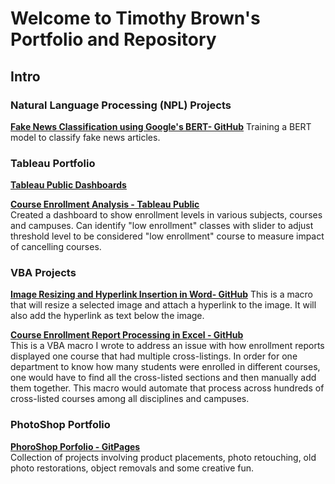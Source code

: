 # Welcome to Timothy Brown's Portfolio and Repository

## Intro
### Natural Language Processing (NPL) Projects <br>
**[Fake News Classification using Google's BERT- GitHub](https://github.com/brownt47/NLP_Projects/blob/main/BERT%20NLP%20Classification.md)**
Training a BERT model to classify fake news articles.  

### Tableau Portfolio <br>

**[Tableau Public Dashboards](https://public.tableau.com/profile/timothy.brown2096#!/)**

**[Course Enrollment Analysis - Tableau Public](https://public.tableau.com/profile/timothy.brown2096#!/vizhome/AlpharettaProject/Story1)** <br>
Created a dashboard to show enrollment levels in various subjects, courses and campuses.  Can identify "low enrollment" classes with slider to adjust threshold level to be considered "low enrollment" course to measure impact of cancelling courses.



### VBA Projects <br>
**[Image Resizing and Hyperlink Insertion  in Word- GitHub](https://github.com/brownt47/VBA-Projects/blob/main/ResizeImage.md)**
This is a macro that will resize a selected image and attach a hyperlink to the image. It will also add the hyperlink as text below the image.

**[Course Enrollment Report Processing in Excel - GitHub](https://github.com/brownt47/VBA-Projects/blob/main/CrossListedCourses.md)** <br>
This is a VBA macro I wrote to address an issue with how enrollment reports displayed one course that had multiple cross-listings.  In order for one department to know how many students were enrolled in different courses, one would have to find all the cross-listed sections and then manually add them together.  This macro would automate that process across hundreds of cross-listed courses among all disciplines and campuses.

### PhotoShop Portfolio <br>
**[PhoroShop Porfolio - GitPages](https://brownt47.github.io/Photoshop/)** <br>
Collection of projects involving product placements, photo retouching, old photo restorations, object removals and some creative fun.
